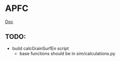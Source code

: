 # APFC

[Doc](https://maromei.github.io/APFC/)

## TODO:

- build calcGrainSurfEn script
  - base functions should be in sim/calculations.py
